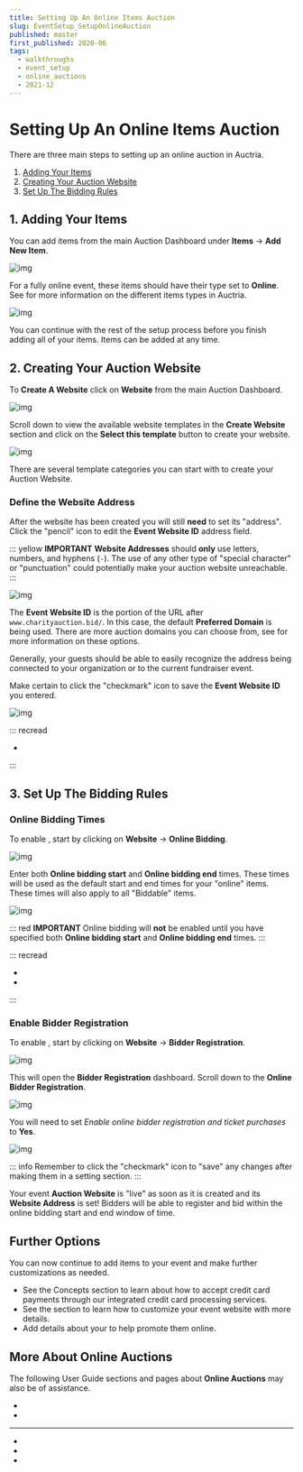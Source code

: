 ```yaml
---
title: Setting Up An Online Items Auction
slug: EventSetup_SetupOnlineAuction
published: master
first_published: 2020-06
tags:
  - walkthroughs
  - event_setup
  - online_auctions
  - 2021-12
---
```


# Setting Up An Online Items Auction <Updated/>

There are three main steps to setting up an online auction in Auctria.

1. [Adding Your Items](./#_1-adding-your-items)
2. [Creating Your Auction Website](./#_2-creating-your-auction-website)
3. [Set Up The Bidding Rules](./#_3.set-up-the-bidding-rules)

## 1. Adding Your Items

You can <IndexLink slug="AddNewItem">add items</IndexLink> from the main Auction Dashboard under **Items** -> **Add New Item**.

![img](./index.assets/AddNewItem.png)

For a fully online event, these items should have their type set to **Online**. See <IndexLink slug="ItemTypes"/> for more information on the different items types in Auctria.

![img](./index.assets/1549341683568.png)

You can continue with the rest of the setup process before you finish adding all of your items. Items can be added at any time.

<HRDiv/>

## 2. Creating Your Auction Website

To **Create A Website** click on **Website** from the main Auction Dashboard.

![img](./index.assets/Website_NotSetUp.png)

Scroll down to view the available website templates in the **Create Website** section and click on the **Select this template** button to create your website.

![img](./index.assets/WebsiteDashboard_NoWebsite.png)

There are several template categories you can start with to create your Auction Website.

<Link/> <IndexLink slug="Walkthroughs_CreateNewWebSite2021"/>

### Define the Website Address

After the website has been created you will still **need** to set its "address". Click the "pencil" icon to edit the **Event Website ID** address field.

::: yellow
**IMPORTANT**
**Website Addresses** should **only** use letters, numbers, and hyphens (`-`). The use of any other type of "special character" or "punctuation" could potentially make your auction website unreachable.
:::

![img](./index.assets/WebsiteAddress_NotSaved.png)

The **Event Website ID** is the portion of the URL after `www.charityauction.bid/`. In this case, the default **Preferred Domain** is being used. There are more auction domains you can choose from, see <IndexLink slug="SetWebsiteAddress"/> for more information on these options.

Generally, your guests should be able to easily recognize the address being connected to your organization or to the current fundraiser event.

Make certain to click the "checkmark" icon to save the **Event Website ID** you entered.

![img](./index.assets/WebsiteAddress_Saved.png)

::: recread
- <IndexLink slug="Walkthroughs_CreateNewWebSite2021"/>
:::

<HRDiv/>

## 3. Set Up The Bidding Rules

### Online Bidding Times

To enable <IndexLink slug="OnlineBidding"/>, start by clicking on **Website** -> **Online Bidding**.

![img](./index.assets/OnlineBidding.png)

Enter both **Online bidding start** and **Online bidding end** times. These times will be used as the default start and end times for your "online" items. These times will also apply to all "Biddable" items.

![img](./index.assets/1549342348712.png)

::: red
**IMPORTANT**
Online bidding will **not** be enabled until you have specified both **Online bidding start** and **Online bidding end** times.
:::

::: recread
- <IndexLink slug="OnlineBiddingTimes"/>
- <IndexLink slug="Glossary_BiddableItems"/>
:::

### Enable Bidder Registration

To enable <IndexLink slug="BidderRegistration"/>, start by clicking on **Website** -> **Bidder Registration**.

![img](./index.assets/BidderRegistration.png)

This will open the **Bidder Registration** dashboard. Scroll down to the **Online Bidder Registration**.

![img](./index.assets/OnlineBidderRegistration_Off.png)

You will need to set *Enable online bidder registration and ticket purchases* to **Yes**.

![img](./index.assets/OnlineBidderRegistration_On.png)

::: info
Remember to click the "checkmark" icon to "save" any changes after making them in a setting section.
:::

Your event **Auction Website** is "live" as soon as it is created and its **Website Address** is set! Bidders will be able to register and bid within the online bidding start and end window of time.

<HRDiv/>

## Further Options

You can now continue to add items to your event and make further customizations as needed.

- See the <IndexLink slug="CreditCardConcepts"/> Concepts section to learn about how to accept credit card payments through our integrated credit card processing services.
- See the <IndexLink slug="WebsiteEditor"/> section to learn how to customize your event website with more details.
- Add details about your <IndexLink slug="Donors"/> to help promote them online.

<HRDiv/>

## More About Online Auctions

The following User Guide sections and pages about **Online Auctions** may also be of assistance.

- <IndexLink slug="ProxyBidding"/>
- <IndexLink slug="OnlineAuctions"/>
---
- <IndexLink slug="AuctionDashboard"/>
- <IndexLink slug="BatchCheckout"/>
- <IndexLink slug="COVID19" anchor="converting-to-an-online-fundraiser"/>

<ChildPages/>
<Revised date="2021-12-10"/>
